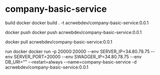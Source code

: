 # company-basic-service

build docker
docker build . -t acrwebdev/company-basic-service:0.0.1

docker push
docker push acrwebdev/company-basic-service:0.0.1

docker pull acrwebdev/company-basic-service:0.0.1

run docker
docker run -p 20000:20000 --env SERVER_IP=34.80.78.75 --env SERVER_PORT=20000 --env SWAGGER_IP=34.80.78.75 --env DB_URI="" --restart=always --name=company-basic-service -d acrwebdev/company-basic-service:0.0.1
